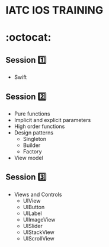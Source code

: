 #  IATC IOS TRAINING 
#  :octocat:

## Session :one:
+ Swift

## Session :two:

+ Pure functions
+ Implicit and explicit parameters
+ High order functions
+ Design patterns
    * Singleton
    * Builder
    * Factory 
+ View model

## Session :three:

+ Views and Controls
    * UIView
    * UIButton
    * UILabel
    * UIImageView
    * UISlider
    * UIStackView
    * UIScrollView
